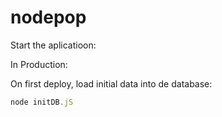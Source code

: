 # nodepop

Start the aplicatioon:

In Production:

On first deploy, load initial data into de database:

```js
node initDB.jS
```